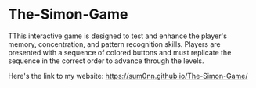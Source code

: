 # The-Simon-Game
TThis interactive game is designed to test and enhance the player's memory, concentration, and pattern recognition skills. Players are presented with a sequence of colored buttons and must replicate the sequence in the correct order to advance through the levels.

Here's the link to my website:
https://sum0nn.github.io/The-Simon-Game/
